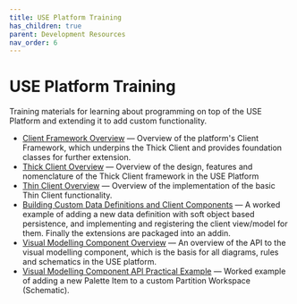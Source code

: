 ```yaml
---
title: USE Platform Training
has_children: true
parent: Development Resources
nav_order: 6
---
```


# USE Platform Training

Training materials for learning about programming on top of the USE Platform and extending it to add custom functionality.

-   [Client Framework Overview](Client_Framework_Overview) — Overview of the platform's Client Framework, which underpins the Thick Client and provides foundation classes for further extension.
-   [Thick Client Overview](Thick_Client_Overview) — Overview of the design, features and nomenclature of the Thick Client framework in the USE Platform
-   [Thin Client Overview](Thin_Client_Overview) — Overview of the implementation of the basic Thin Client functionality.
-   [Building Custom Data Definitions and Client Components](Building_Custom_Data_Definitions_and_Client_Components) — A worked example of adding a new data definition with soft object based persistence, and implementing and registering the client view/model for them. Finally the extensions are packaged into an addin.
-   [Visual Modelling Component Overview](Visual_Modelling_Component_Overview) — An overview of the API to the visual modelling component, which is the basis for all diagrams, rules and schematics in the USE platform.
-   [Visual Modelling Component API Practical Example](Visual_Modelling_Component_API_Practical_Example) — Worked example of adding a new Palette Item to a custom Partition Workspace (Schematic).


